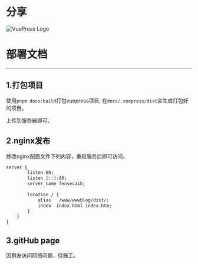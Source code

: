 # 分享
<img :src="$withBase('/icon/hero.png')" alt="VuePress Logo">


# 部署文档
---

1.打包项目
---
使用`pnpm docs:build`打包vuepress项目, 在`docs/.vuepress/dist`会生成打包好的项目。

上传到服务器即可。

2.nginx发布
---
修改nginx配置文件下列内容，重启服务后即可访问。
```txt
server {
        listen 80;
        listen [::]:80;
        server_name fensecaib;
        
        location / {
            alias   /www/wwwblog/dist/;
            index  index.html index.htm;
        }
    }
}
```

3.gitHub page
---
因群友访问网络问题，待施工。
